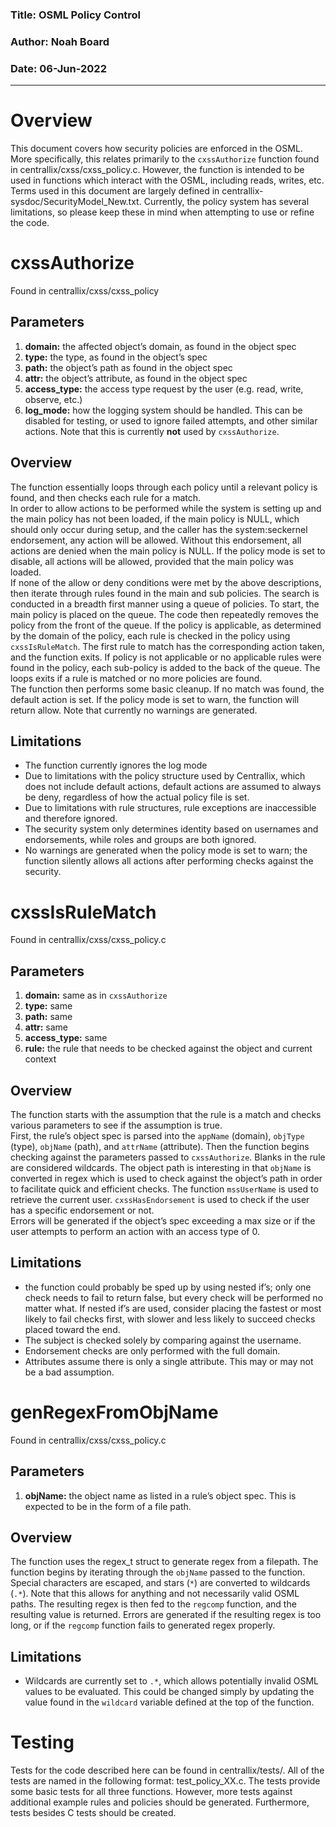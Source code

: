 ### **Title:**	OSML Policy Control
### **Author:**	Noah Board  
### **Date:**	06-Jun-2022  
  
---

# Overview
This document covers how security policies are enforced in the OSML. More specifically, this relates primarily to the `cxssAuthorize` function found in centrallix/cxss/cxss_policy.c. However, the function is intended to be used in functions which interact with the OSML, including reads, writes, etc. Terms used in this document are largely defined in centrallix-sysdoc/SecurityModel_New.txt. Currently, the policy system has several limitations, so please keep these in mind when attempting to use or refine the code. 

     
# cxssAuthorize 
Found in centrallix/cxss/cxss_policy  

## Parameters
1. **domain:** the affected object’s domain, as found in the object spec
2. **type:** the type, as found in the object’s spec
3. **path:** the object’s path as found in the object spec
4. **attr:** the object’s attribute, as found in the object spec
5. **access_type:** the access type request by the user (e.g. read, write, observe, etc.)
6. **log_mode:** how the logging system should be handled. This can be disabled for testing, or used to ignore failed attempts, and other similar actions. Note that this is currently **not** used by `cxssAuthorize`.  

## Overview
The function essentially loops through each policy until a relevant policy is found, and then checks each rule for a match.  
In order to allow actions to be performed while the system is setting up and the main policy has not been loaded, if the main policy is NULL, which should only occur during setup, and the caller has the system:seckernel endorsement, any action will be allowed. Without this endorsement, all actions are denied when the main policy is NULL. 
If the policy mode is set to disable, all actions will be allowed, provided that the main policy was loaded.   
If none of the allow or deny conditions were met by the above descriptions, then iterate through rules found in the main and sub policies. The search is conducted in a breadth first manner using a queue of policies. To start, the main policy is placed on the queue. The code then repeatedly removes the policy from the front of the queue. If the policy is applicable, as determined by the domain of the policy, each rule is checked in the policy using `cxssIsRuleMatch`. The first rule to match has the corresponding action taken, and the function exits. If policy is not applicable or no applicable rules were found in the policy, each sub-policy is added to the back of the queue. The loops exits if a rule is matched or no more policies are found.   
The function then performs some basic cleanup. If no match was found, the default action is set. If the policy mode is set to warn, the function will return allow. Note that currently no warnings are generated.   

## Limitations
- The function currently ignores the log mode
- Due to limitations with the policy structure used by Centrallix, which does not include default actions, default actions are assumed to always be deny, regardless of how the actual policy file is set. 
- Due to limitations with rule structures, rule exceptions are inaccessible and therefore ignored. 
- The security system only determines identity based on usernames and endorsements, while roles and groups are both ignored. 
- No warnings are generated when the policy mode is set to warn; the function silently allows all actions after performing checks against the security. 


# cxssIsRuleMatch
Found in centrallix/cxss/cxss_policy.c

## Parameters
1. **domain:** same as in `cxssAuthorize`
2. **type:** same
3. **path:** same
4. **attr:** same
5. **access_type:** same
6. **rule:** the rule that needs to be checked against the object and current context

## Overview  
The function starts with the assumption that the rule is a match and checks various parameters to see if the assumption is true.   
First, the rule’s object spec is parsed into the `appName` (domain), `objType` (type), `objName` (path), and `attrName` (attribute). Then the function begins checking against the parameters passed to `cxssAuthorize`. Blanks in the rule are considered wildcards. The object path is interesting in that `objName` is converted in regex which is used to check against the object’s path in order to facilitate quick and efficient checks. The function `mssUserName` is used to retrieve the current user. `cxssHasEndorsement` is used to check if the user has a specific endorsement or not.   
Errors will be generated if the object’s spec exceeding a max size or if the user attempts to perform an action with an access type of 0.  

## Limitations
- the function could probably be sped up by using nested if’s; only one check needs to fail to return false, but every check will be performed no matter what. If nested if’s are used, consider placing the fastest or most likely to fail checks first, with slower and less likely to succeed checks placed toward the end. 
- The subject is checked solely by comparing against the username. 
- Endorsement checks are only performed with the full domain.
- Attributes assume there is only a single attribute. This may or may not be a bad assumption. 

  
# genRegexFromObjName
Found in centrallix/cxss/cxss_policy.c
## Parameters
1. **objName:** the object name as listed in a rule’s object spec. This is expected to be in the form of a file path.
## Overview
The function uses the regex_t struct to generate regex from a filepath. 
The function begins by iterating through the `objName` passed to the function. Special characters are escaped, and stars (`*`) are converted to wildcards (`.*`). Note that this allows for anything and not necessarily valid OSML paths. The resulting regex is then fed to the `regcomp` function, and the resulting value is returned. 
Errors are generated if the resulting regex is too long, or if the `regcomp` function fails to generated regex properly. 
## Limitations
- Wildcards are currently set to `.*`, which allows potentially invalid OSML values to be evaluated. This could be changed simply by updating the value found in the `wildcard` variable defined at the top of the function. 


# Testing
Tests for the code described here can be found in centrallix/tests/. All of the tests are named in the following format: test_policy_XX.c. The tests provide some basic tests for all three functions. However, more tests against additional example rules and policies should be generated. Furthermore, tests besides C tests should be created. 